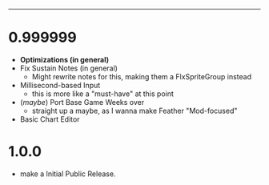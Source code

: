 --------------
# 0.999999
* **Optimizations (in general)**
* Fix Sustain Notes (in general)
    * Might rewrite notes for this, making them a FlxSpriteGroup instead
* Millisecond-based Input
    * this is more like a "must-have" at this point
* (*maybe*) Port Base Game Weeks over
    * straight up a maybe, as I wanna make Feather "Mod-focused"
* Basic Chart Editor

# 1.0.0
- make a Initial Public Release.